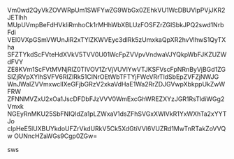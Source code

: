 Vm0wd2QyVkZOVWRpUm1SWFYwZG9WbGx0ZEhkVU1WcDBUVlpPVjJKR2JETlhh
MUpUVmpBeFdHVkliRmhoCk1rMHhWbXBLUzFOSFZrZGlSbkJPQ2swd1NrbFdi
VEI0VXpGSmVWUnJiR2xTYlZKWVEyc3dlRk5zUmxkaQpXR2hvVlhwS1QyTXha
SFZTYkdScFVteHdXVkV5TVV0U01WcFpZVVpvVndwaVJYQkpWbFJKZUZWdFVY
ZE8KVm1ScFVtMVNjRlZ0TlVOV1ZrVjVUVlYwVTJKSFVscFpNRnByVjBGd1ZG
SlZjRVpXYlhSVFV6RlZlRk51ClNrOEtWbTFTYjFWcVRrTldSbEpZVFZjNWJG
WnJWalZVVmxwcllXeGFjbGRzV2xkaVdHaE1Wa2RrZDJGVwpXbkppUkZwWFRW
ZFNNMVZxU2xOa1JscDFDbFJzVVV0WmExcGhWREZXYzJGR1RsTldiWGg2Vmxk
NGEyRnMKU25SbFNIQldZa1pLZWxaV1dsZFhSVGxXWlVkR1YxWXhTa2xYYTJo
clpHeE5lUXBUYkdoUFZrVkdURkV5Ck5XdGtiVVl6VUZRd1MwTnRTakZoVVQw
OUNncHZaWGs9Cgp0ZGw=

sws